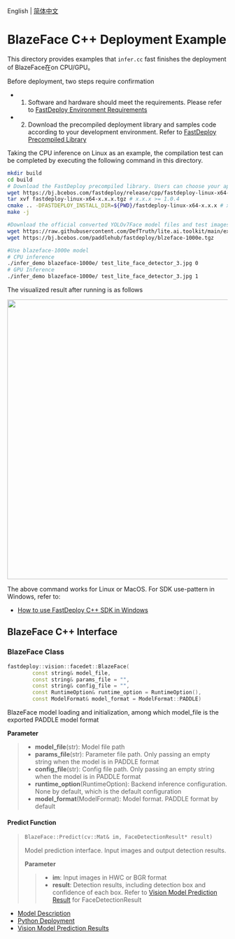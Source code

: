 English | [简体中文](README_CN.md)
# BlazeFace C++ Deployment Example

This directory provides examples that `infer.cc` fast finishes the deployment of BlazeFace在on CPU/GPU。

Before deployment, two steps require confirmation

- 1. Software and hardware should meet the requirements. Please refer to [FastDeploy Environment Requirements](../../../../../docs/en/build_and_install/download_prebuilt_libraries.md)  
- 2. Download the precompiled deployment library and samples code according to your development environment. Refer to [FastDeploy Precompiled Library](../../../../../docs/en/build_and_install/download_prebuilt_libraries.md)

Taking the CPU inference on Linux as an example, the compilation test can be completed by executing the following command in this directory.

```bash
mkdir build
cd build
# Download the FastDeploy precompiled library. Users can choose your appropriate version in the `FastDeploy Precompiled Library` mentioned above 
wget https://bj.bcebos.com/fastdeploy/release/cpp/fastdeploy-linux-x64-x.x.x.tgz # x.x.x >= 1.0.4
tar xvf fastdeploy-linux-x64-x.x.x.tgz # x.x.x >= 1.0.4
cmake .. -DFASTDEPLOY_INSTALL_DIR=${PWD}/fastdeploy-linux-x64-x.x.x # x.x.x >= 1.0.4
make -j

#Download the official converted YOLOv7Face model files and test images
wget https://raw.githubusercontent.com/DefTruth/lite.ai.toolkit/main/examples/lite/resources/test_lite_face_detector_3.jpg
wget https://bj.bcebos.com/paddlehub/fastdeploy/blzeface-1000e.tgz

#Use blazeface-1000e model
# CPU inference
./infer_demo blazeface-1000e/ test_lite_face_detector_3.jpg 0
# GPU Inference
./infer_demo blazeface-1000e/ test_lite_face_detector_3.jpg 1
```

The visualized result after running is as follows

<img width="640" src="https://user-images.githubusercontent.com/49013063/206170111-843febb6-67d6-4c46-a121-d87d003bba21.jpg">

The above command works for Linux or MacOS. For SDK use-pattern in Windows, refer to:
- [How to use FastDeploy C++ SDK in Windows](../../../../../docs/cn/faq/use_sdk_on_windows.md)

## BlazeFace C++ Interface

### BlazeFace Class

```c++
fastdeploy::vision::facedet::BlazeFace(
        const string& model_file,
        const string& params_file = "",
        const string& config_file = "",
        const RuntimeOption& runtime_option = RuntimeOption(),
        const ModelFormat& model_format = ModelFormat::PADDLE)
```

BlazeFace model loading and initialization, among which model_file is the exported PADDLE model format

**Parameter**

> * **model_file**(str): Model file path 
> * **params_file**(str): Parameter file path. Only passing an empty string when the model is in PADDLE format
> * **config_file**(str): Config file path. Only passing an empty string when the model is in PADDLE format
> * **runtime_option**(RuntimeOption): Backend inference configuration. None by default, which is the default configuration
> * **model_format**(ModelFormat): Model format. PADDLE format by default

#### Predict Function

> ```c++
> BlazeFace::Predict(cv::Mat& im, FaceDetectionResult* result)
> ```
>
> Model prediction interface. Input images and output detection results.
>
> **Parameter**
>
> > * **im**: Input images in HWC or BGR format
> > * **result**: Detection results, including detection box and confidence of each box. Refer to [Vision Model Prediction Result](../../../../../docs/api/vision_results/) for FaceDetectionResult

- [Model Description](../../)
- [Python Deployment](../python)
- [Vision Model Prediction Results](../../../../../docs/api/vision_results/)
